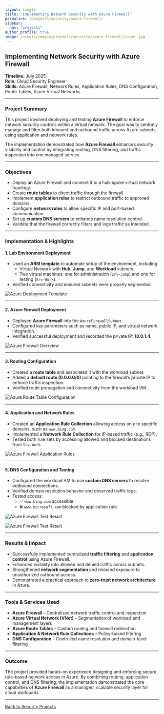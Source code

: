 ```yaml
---
layout: single
title: "Implementing Network Security with Azure Firewall"
permalink: /projects/security/azure-firewall/
sidebar:
  nav: "projects"
author_profile: true
image: /assets/images/projects/security/azure-firewall/cover.jpg
---
```


## Implementing Network Security with Azure Firewall

**Timeline:** July 2025  
**Role:** Cloud Security Engineer  
**Skills:** Azure Firewall, Network Rules, Application Rules, DNS Configuration, Route Tables, Azure Virtual Networks

---

### Project Summary

This project involved deploying and testing **Azure Firewall** to enforce network security controls within a virtual network. The goal was to centrally manage and filter both inbound and outbound traffic across Azure subnets using application and network rules.  

The implementation demonstrated how **Azure Firewall** enhances security visibility and control by integrating routing, DNS filtering, and traffic inspection into one managed service.

---

### Objectives

- Deploy an Azure Firewall and connect it to a hub-spoke virtual network topology.  
- Create **route tables** to direct traffic through the firewall.  
- Implement **application rules** to restrict outbound traffic to approved domains.  
- Configure **network rules** to allow specific IP and port-based communication.  
- Set up **custom DNS servers** to enhance name resolution control.  
- Validate that the firewall correctly filters and logs traffic as intended.

---

### Implementation & Highlights

#### 1. Lab Environment Deployment
- Used an **ARM template** to automate setup of the environment, including:
  - Virtual Network with **Hub**, **Jump**, and **Workload** subnets.
  - Two virtual machines: one for administration (`Srv-Jump`) and one for testing (`Srv-Work`).
- Verified connectivity and ensured subnets were properly segmented.

![Azure Deployment Template](./assets/images/image7.png)

---

#### 2. Azure Firewall Deployment
- Deployed **Azure Firewall** into the `AzureFirewallSubnet`.  
- Configured key parameters such as name, public IP, and virtual network integration.  
- Verified successful deployment and recorded the private IP: **10.0.1.4**.

![Azure Firewall Overview](./assets/images/image5.png)

---

#### 3. Routing Configuration
- Created a **route table** and associated it with the workload subnet.  
- Added a **default route (0.0.0.0/0)** pointing to the firewall’s private IP to enforce traffic inspection.  
- Verified route propagation and connectivity from the workload VM.

![Azure Route Table Configuration](./assets/images/image11.png)

---

#### 4. Application and Network Rules
- Created an **Application Rule Collection** allowing access only to specific domains, such as `www.bing.com`.  
- Implemented a **Network Rule Collection** for IP-based traffic (e.g., RDP).  
- Tested both rule sets by accessing allowed and blocked destinations from `Srv-Work`.

![Azure Firewall Application Rules](./assets/images/image19.png)

---

#### 5. DNS Configuration and Testing
- Configured the workload VM to use **custom DNS servers** to resolve outbound connections.  
- Verified domain resolution behavior and observed traffic logs.  
- Tested access:
  - ✅ `www.bing.com` accessible  
  - ❌ `www.microsoft.com` blocked by application rule.

![Azure Firewall Test Result](./assets/images/image4.png)

![Azure Firewall Test Result](./assets/images/image18.png)

---

### Results & Impact

- Successfully implemented centralized **traffic filtering** and **application control** using Azure Firewall.  
- Enhanced visibility into allowed and denied traffic across subnets.  
- Strengthened **network segmentation** and reduced exposure to unauthorized outbound access.  
- Demonstrated a practical approach to **zero-trust network architecture** in Azure.

---

### Tools & Services Used

- **Azure Firewall** – Centralized network traffic control and inspection  
- **Azure Virtual Network (VNet)** – Segmentation of workload and management layers  
- **Azure Route Tables** – Custom routing and firewall redirection  
- **Application & Network Rule Collections** – Policy-based filtering  
- **DNS Configuration** – Controlled name resolution and domain-level filtering  

---

### Outcome

The project provided hands-on experience designing and enforcing secure, rule-based network access in Azure. By combining routing, application control, and DNS filtering, the implementation demonstrated the core capabilities of **Azure Firewall** as a managed, scalable security layer for cloud workloads.

---

[Back to Security Projects](/projects/security/)
